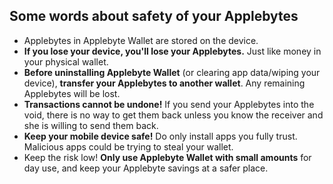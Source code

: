 ## Some words about safety of your Applebytes
* Applebytes in Applebyte Wallet are stored on the device.
* **If you lose your device, you'll lose your Applebytes.**  Just like money in your physical wallet.
* **Before uninstalling Applebyte Wallet** (or clearing app data/wiping your device), **transfer your Applebytes to another wallet**. Any remaining Applebytes will be lost.
* **Transactions cannot be undone!** If you send your Applebytes into the void, there is no way to get them back unless you know the receiver and she is willing to send them back.
* **Keep your mobile device safe!** Do only install apps you fully trust.  Malicious apps could be trying to steal your wallet.
* Keep the risk low! **Only use Applebyte Wallet with small amounts** for day use, and keep your Applebyte savings at a safer place.
